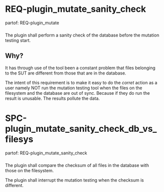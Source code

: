 # REQ-plugin_mutate_sanity_check
partof: REQ-plugin_mutate
###

The plugin shall perform a sanity check of the database before the mutation testing start.

## Why?

It has through use of the tool been a constant problem that files belonging to the SUT are different from those that are in the database.

The intent of this requirement is to make it easy to do the *corret* action as a user namely NOT run the mutation testing tool when the files on the filesystem and the database are out of sync. Because if they do run the result is unusable. The results pollute the data.

# SPC-plugin_mutate_sanity_check_db_vs_filesys
partof: REQ-plugin_mutate_sanity_check
###

The plugin shall compare the checksum of all files in the database with those on the filesystem.

The plugin shall interrupt the mutation testing when the checksum is different.

